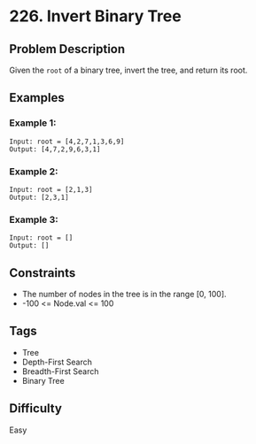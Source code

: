 # 226. Invert Binary Tree

## Problem Description
Given the `root` of a binary tree, invert the tree, and return its root.

## Examples

### Example 1:
```
Input: root = [4,2,7,1,3,6,9]
Output: [4,7,2,9,6,3,1]
```

### Example 2:
```
Input: root = [2,1,3]
Output: [2,3,1]
```

### Example 3:
```
Input: root = []
Output: []
```

## Constraints
- The number of nodes in the tree is in the range [0, 100].
- -100 <= Node.val <= 100

## Tags
- Tree
- Depth-First Search
- Breadth-First Search
- Binary Tree

## Difficulty
Easy 